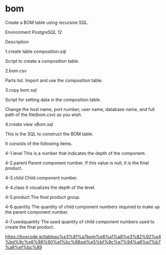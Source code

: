 # bom
Create a BOM table using recursive SQL.

Environment
PostgreSQL 12

Description

1.create table composition.sql

Script to create a composition table.
 

2.bom.csv

Parts list. Import and use the composition table.


3.copy bom.sql

Script for setting data in the composition table.

Change the host name, port number, user name, database name, and full path of the file(bom.csv) as you wish.


4.create view vBom.sql

This is the SQL to construct the BOM table.

It consists of the following items.
  
4-1.level
This is a number that indicates the depth of the component.

4-2.parent
Parent component number. If this value is null, it is the final product.

4-3.child
Child component number. 

4-4.class
It visualizes the depth of the level.

4-5.product
The final product group.

4-6.quantity
The quantity of child component numbers required to make up the parent component number.

4-7.usedquantity
The used quantity of child component numbers used to create the final product.


  
  
https://boxcode.jp/tableau%e3%81%a7bom%e8%a1%a8%e3%82%92%e4%bd%9c%e6%88%90%ef%bc%88sql%e5%bf%9c%e7%94%a8%e7%b7%a8%ef%bc%89
